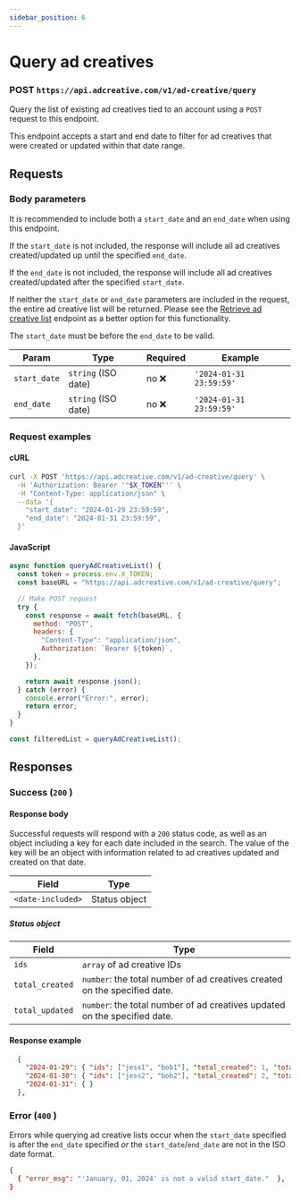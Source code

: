 ```yaml
---
sidebar_position: 6
---
```


# Query ad creatives

### POST `https://api.adcreative.com/v1/ad-creative/query`

Query the list of existing ad creatives tied to an account using a `POST` request to this endpoint.

This endpoint accepts a start and end date to filter for ad creatives that were created or updated within that date range.

## Requests

### Body parameters

It is recommended to include both a `start_date` and an `end_date` when using this endpoint.

If the `start_date` is not included, the response will include all ad creatives created/updated up until the specified `end_date`.

If the `end_date` is not included, the response will include all ad creatives created/updated after the specified `start_date`.

If neither the `start_date` or `end_date` parameters are included in the request, the entire ad creative list will be returned. Please see the [Retrieve ad creative list](./retrieve-ad-creatives) endpoint as a better option for this functionality.

The `start_date` must be before the `end_date` to be valid.

| Param        | Type                | Required | Example                 |
| ------------ | ------------------- | -------- | ----------------------- |
| `start_date` | `string` (ISO date) | no ❌    | `'2024-01-31 23:59:59'` |
| `end_date`   | `string` (ISO date) | no ❌    | `'2024-01-31 23:59:59'` |

### Request examples

#### cURL

```bash
curl -X POST 'https://api.adcreative.com/v1/ad-creative/query' \
  -H 'Authorization: Bearer '"$X_TOKEN"'' \
  -H "Content-Type: application/json" \
  --data '{
    "start_date": "2024-01-29 23:59:59",
    "end_date": "2024-01-31 23:59:59",
  }'
```

#### JavaScript

```jsx
async function queryAdCreativeList() {
  const token = process.env.X_TOKEN;
  const baseURL = "https://api.adcreative.com/v1/ad-creative/query";

  // Make POST request
  try {
    const response = await fetch(baseURL, {
      method: "POST",
      headers: {
        "Content-Type": "application/json",
        Authorization: `Bearer ${token}`,
      },
    });

    return await response.json();
  } catch (error) {
    console.error("Error:", error);
    return error;
  }
}

const filteredList = queryAdCreativeList();
```

## Responses

### Success (`200` )

#### Response body

Successful requests will respond with a `200` status code, as well as an object including a key for each date included in the search. The value of the key will be an object with information related to ad creatives updated and created on that date.

| Field             | Type          |
| ----------------- | ------------- |
| `<date-included>` | Status object |

##### Status object

| Field           | Type                                                                      |
| --------------- | ------------------------------------------------------------------------- |
| `ids`           | `array` of ad creative IDs                                                |
| `total_created` | `number`: the total number of ad creatives created on the specified date. |
| `total_updated` | `number`: the total number of ad creatives updated on the specified date. |

#### Response example

```json
  {
    "2024-01-29": { "ids": ["jess1", "bob1"], "total_created": 1, "total_updated": 1},
    "2024-01-30": { "ids": ["jess2", "bob2"], "total_created": 2, "total_updated": 0},
    "2024-01-31": { }
  },
```

### Error (`400` )

Errors while querying ad creative lists occur when the `start_date` specified is after the `end_date` specified _or_ the `start_date`/`end_date` are not in the ISO date format.

```json
{
  { "error_msg": "'January, 01, 2024' is not a valid start_date."  },
}
```
